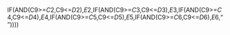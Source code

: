 IF(AND(C9>=$C$2,C9<=$D$2),$E$2,IF(AND(C9>=$C$3,C9<=$D$3),$E$3,IF(AND(C9>=$C$4,C9<=$D$4),$E$4,IF(AND(C9>=$C$5,C9<=$D$5),$E$5,IF(AND(C9>=$C$6,C9<=$D$6),$E$6,“”))))